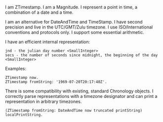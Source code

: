 I am ZTimestamp.
I am a Magnitude.
I represent a point in time, a combination of a date and a time.

I am an alternative for DateAndTime and TimeStamp.
I have second precision and live in the UTC/GMT/Zulu timezone.
I use ISO/International conventions and protocols only. 
I support some essential arithmetic.

I have an efficient internal representation:

	jnd - the julian day number <SmallInteger>
	secs - the number of seconds since midnight, the beginning of the day <SmallInteger>

Examples:

	ZTimestamp now.
	ZTimestamp fromString: '1969-07-20T20:17:40Z'.

There is some compatibility with existing, standard Chronology objects.
I correctly parse representations with a timezone designator
and can print a representation in arbitrary timezones. 

	(ZTimestamp fromString: DateAndTime now truncated printString) localPrintString.